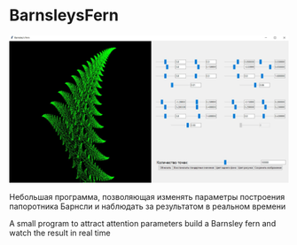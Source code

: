 # BarnsleysFern

![alt text](https://github.com/simensgreen/BarnsleysFern/blob/main/FernScreenshot.jpg)

Небольшая программа, позволяющая изменять параметры 
построения папоротника Барнсли и наблюдать за результатом в реальном времени

A small program to attract attention parameters
build a Barnsley fern and watch the result in real time
